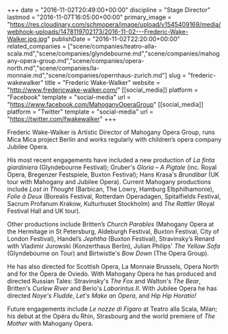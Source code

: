 +++
date = "2016-11-02T20:49:00+00:00"
discipline = "Stage Director"
lastmod = "2016-11-07T16:05:00+00:00"
primary_image = "https://res.cloudinary.com/schmopera/image/upload/v1545409169/media/webhook-uploads/1478119702173/2016-11-02---Frederic-Wake-Walker.jpg.jpg"
publishDate = "2016-11-02T22:20:00+00:00"
related_companies = ["scene/companies/teatro-alla-scala.md","scene/companies/glyndebourne.md","scene/companies/mahogany-opera-group.md","scene/companies/opera-north.md","scene/companies/la-monnaie.md","scene/companies/opernhaus-zurich.md"]
slug = "frederic-wakewalker"
title = "Frederic Wake-Walker"
website = "http://www.fredericwake-walker.com/"
[[social_media]]
platform = "Facebook"
template = "social-media"
url = "https://www.facebook.com/MahoganyOperaGroup"
[[social_media]]
platform = "Twitter"
template = "social-media"
url = "https://twitter.com/fwakewalker"
+++

Frederic Wake-Walker is Artistic Director of Mahogany Opera Group, runs Mica Mica project Berlin and works regularly with children’s opera company Jubilee Opera.

His most recent engagements have included a new production of *La finta giardiniera* (Glyndebourne Festival); Gruber's *Gloria – A Pigtale* (inc. Royal Opera, Bregenzer Festspiele, Buxton Festival); Hans Krasa's *Brundibar* (UK tour with Mahogany and Jubilee Opera). Current Mahogany productions include *Lost in Thought* (Barbican, The Lowry, Hamburg Elbphilhamonie), *Folie à Deux* (Borealis Festival, Rotterdam Operadagen, Spitalfields Festival, Sacrum Profanum Krakow, Kulturhuset Stockholm) and *The Rattler* (Royal Festival Hall and UK tour).

Other productions include Britten’s *Church Parables* (Mahogany Opera at the Hermitage in St Petersburg, Aldeburgh Festival, Buxton Festival, City of London Festival), Handel’s *Jephtha* 
(Buxton Festival), Stravinsky’s Renard with Vladimir Jurowski (Konzerthaus Berlin), Julian Philips' *The Yellow Sofa* (Glyndebourne on Tour) and Birtwistle's *Bow Down* (The Opera Group). 

He has also directed for Scottish Opera, La Monnaie Brussels, Opera North and for the Ópera de 
Oviedo. With Mahogany Opera he has produced and directed Russian Tales: Stravinsky's *The Fox* 
and Walton's *The Bear*, Britten's *Curlew River* and Berio's *Laborintus II*. With Jubilee Opera he has directed *Noye's Fludde*, *Let's Make an Opera*, and *Hip Hip Horatio!*

Future engagements include *Le nozze di Figaro* at Teatro alla Scala, Milan; his debut at the Opéra du Rhin, Strasbourg and the world premiere of *The Mother* with Mahogany Opera.
